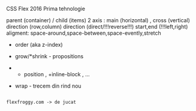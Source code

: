 CSS Flex
2016 Prima tehnologie

parent (container) / child (items)
2 axis : main (horizontal) , cross (vertical)
direction (row,column)
direction (direct/!!!reverse!!!)
start,end (!!!left,right)
aligment: space-around,space-between,space-evently,stretch
* order (aka z-index)
* grow/*shrink - propositions
* + position , +inline-block , ...

* wrap - trecem din rind nou

```

flexfroggy.com -> de jucat

```